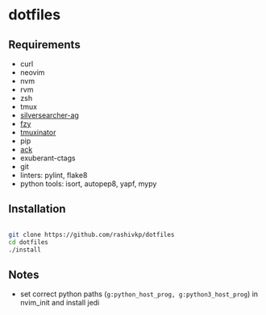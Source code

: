 # dotfiles

## Requirements

- curl
- neovim
- nvm
- rvm
- zsh
- tmux
- [silversearcher-ag](https://github.com/ggreer/the_silver_searcher)
- [fzy](https://github.com/jhawthorn/fzy)
- [tmuxinator](https://github.com/tmuxinator/tmuxinator)
- pip
- [ack](https://beyondgrep.com/install/)
- exuberant-ctags
- git
- linters:  pylint, flake8
- python tools: isort, autopep8, yapf, mypy


## Installation

```sh

git clone https://github.com/rashivkp/dotfiles
cd dotfiles
./install
```

## Notes

- set correct python paths (`g:python_host_prog, g:python3_host_prog`) in nvim_init and install jedi
